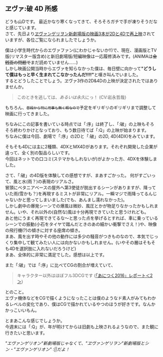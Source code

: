 ## ヱヴァ:破 4D 所感

どうも山Dです。
最近かなり寒くなってきて、そろそろガチで手が凍りそうだなと感じています。  
さて、先日より[ヱヴァンゲリヲン新劇場版の映画3本が2Dと4Dで再上映](https://www.evangelion.co.jp/news/eva2d/)されていますが、各位ご覧になられましたでしょうか。

僕は小学生時代からのエヴァファン(にわかじゃないか!!)で、現在、漫画版とTV版(リマスター版含め)と新旧劇場版/短編映像は一応履修済みです。(ANIMAは~~金銭面の問題で~~まだ読めていません……)  
しかし映画公開当時からエヴァを知らなかった僕は、毎日壁に向かって<b>"どうして僕はもっと早く生まれてこなかったんだ!!!!"</b>と嘆き叫んでいました。  
するとどうしたことでしょう。ヱヴァ3作の2D&4Dの上映が決定されたではありませんか。

> このときを逃しては、*あるいは永久*にっ！ (CV:岩永哲哉)

もちろん、<small>~~普段から特に用事も無く暇なので~~</small>予定をギリギリのギリギリまで調整して映画に行ってきました。

ちなみにこの記事を書いている時点では「:序」は終了し、「:破」の上映もそろそろ終わりかけとなっており、もう数日待てば「:Q」の上映が始まります。  
ちなみに僕は今回、劇場で「:序」の2Dと「:破」の2D, 4D(4DX)をみています。

そもそも4Dには主に2種類、4DXとMX4Dがあります。それぞれ開発した企業が違って、全く別の製品らしいです。  
今回はネットでの口コミ(ステマかもしれないが)がよかった方、4DXを体験しました。

さて、「:破」の4D版を体験しての感想ですが、まあすごかった。 
何がすごいって、風と水(雨？)の表現のリアルさ。  
冒頭にベタニアベースの屋外へ第3使徒が脱出するシーンがありますが、降っていた雨(雪かも？)を再現するミストが非常にリアル。一瞬マジで雨降ってるんじゃないかと思ってしまいました(でも、あんまし濡れなかった)。  
しかし劇中の爆発シーンでの爆風は微妙、風圧とかが物足りなかったかもしれません。いや、それ以外の(自然な)風は十分再現できていたと思うけれども。  
あと他にうまく再現できてるな〜と思った点を挙げるとすれば、車に乗っているシーンでの振動(小石をタイヤで踏んだときのあの細かい衝撃でさえ！)や、映像の飛行機(?)の傾きに対する座席の傾き。  
まあ、風を出す時やその他の動作には多少の騒音がつきものなので、本気でじっくり集中して観てみたい人には向かないかもしれません。(いやその層はそもそも4Dを選択肢に入れないだろうけど)  
まあ、全体的に非常に満足でした。感想は以上です。

また「:破」では「:序」に比べてCGの割合が増えていて、

> キャラクター以外はほぼフル3DCGです ([「あにつく2016」レポート＜2＞](https://cgworld.jp/feature/201610-atsc-skhr.html))

とのこと。  
エヴァ機体などをCGで描くようになったことは僕のようなド素人がみてもわかるレベルの変化であり、僕はCGで描かれているやつのほうが好きです。なんかかっこいいもん。

とまあこんな感じでしょうか。  
今週末には「:Q」が、年が明けてからは旧劇も上映されるようなので、また観に行きたいと思います。

*"エヴァンゲリオン"新劇場版じゃなくて、"ヱヴァンゲリヲン"新劇場版とシン・"エヴァンゲリオン" :||だよ！*
